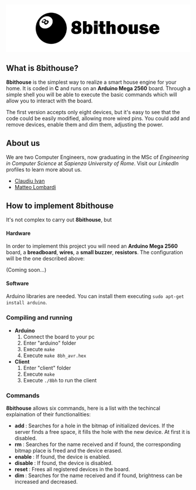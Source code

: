 ﻿![Logo](./img/logo.png)

## What is 8bithouse?

**8bithouse** is the simplest way to realize a smart house engine for your home. It is coded in **C** and runs on an **Arduino Mega 2560** board. 
Through a simple shell you will be able to execute the basic commands which will allow you to interact with the board.

The first version accepts only eight devices, but it's easy to see that the code could be easily modified, allowing more wired pins. 
You could add and remove devices, enable them and dim them, adjusting the power.

## About us
We are two Computer Engineers, now graduating in the MSc of *Engineering in Computer Science* at *Sapienza University of Rome*. Visit our *LinkedIn* profiles to learn more about us.

- [Claudiu Ivan](https://www.linkedin.com/in/claudiu-gabriel-ivan-835a33176/)
- [Matteo Lombardi](https://www.linkedin.com/in/matteo-lombardi-065ab8183/)

## How to implement 8bithouse

It's not complex to carry out **8bithouse**, but  

#### Hardware

In order to implement this project you will need an **Arduino Mega 2560** board, a **breadboard**, **wires**, a **small buzzer**, **resistors**.
The configuration will be the one described above:

(Coming soon...)

#### Software

Arduino libraries are needed. You can install them executing `sudo apt-get install arduino`.

### Compiling and running

* **Arduino**
	1. Connect the board to your pc
	2. Enter "arduino" folder
	3. Execute `make`
	4. Execute `make 8bh_avr.hex`
* **Client**
	1. Enter "client" folder
	2. Execute `make`
	3. Execute `./8bh` to run the client

### Commands

**8bithouse** allows six commands, here is a list with the techincal explaination of their functionalities:

* **add <device-name>**: Searches for a hole in the bitmap of initialized devices. If the server finds a free space, it fills the hole with the new device. At first it is disabled.
* **rm  <device-name>**: Searches for the name received and if found, the corresponding bitmap place is freed and the device erased.
* **enable <device-name>**: If found, the device is enabled.
* **disable <device-name>**: If found, the device is disabled.
* **reset <device-name>**: Frees all registered devices in the board.
* **dim <device-name>**: Searches for the name received and if found, brightness can be increased and decreased.